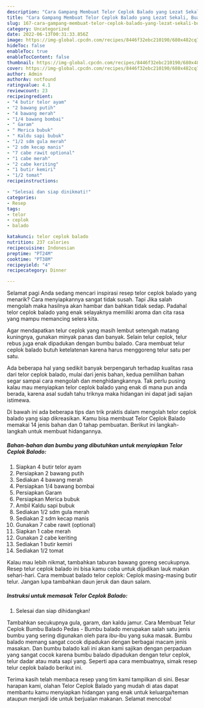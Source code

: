 ```yaml
---
description: "Cara Gampang Membuat Telor Ceplok Balado yang Lezat Sekali, Buat Buka Puasa Bikin Ngiler"
title: "Cara Gampang Membuat Telor Ceplok Balado yang Lezat Sekali, Buat Buka Puasa Bikin Ngiler"
slug: 167-cara-gampang-membuat-telor-ceplok-balado-yang-lezat-sekali-buat-buka-puasa-bikin-ngiler
category: Uncategorized
date: 2022-06-13T00:31:33.856Z
image: https://img-global.cpcdn.com/recipes/8446f32ebc210190/680x482cq70/telor-ceplok-balado-foto-resep-utama.jpg
hideToc: false
enableToc: true
enableTocContent: false
thumbnail: https://img-global.cpcdn.com/recipes/8446f32ebc210190/680x482cq70/telor-ceplok-balado-foto-resep-utama.jpg
cover: https://img-global.cpcdn.com/recipes/8446f32ebc210190/680x482cq70/telor-ceplok-balado-foto-resep-utama.jpg
author: Admin
authorAv: notfound
ratingvalue: 4.1
reviewcount: 23
recipeingredient:
- "4 butir telor ayam"
- "2 bawang putih"
- "4 bawang merah"
- "1/4 bawang bombai"
- " Garam"
- " Merica bubuk"
- " Kaldu sapi bubuk"
- "1/2 sdm gula merah"
- "2 sdm kecap manis"
- "7 cabe rawit optional"
- "1 cabe merah"
- "2 cabe keriting"
- "1 butir kemiri"
- "1/2 tomat"
recipeinstructions:

- "Selesai dan siap dinikmati!"
categories:
- Resep
tags:
- telor
- ceplok
- balado

katakunci: telor ceplok balado 
nutrition: 237 calories
recipecuisine: Indonesian
preptime: "PT24M"
cooktime: "PT38M"
recipeyield: "4"
recipecategory: Dinner

---
```



Selamat pagi Anda sedang mencari inspirasi resep telor ceplok balado yang menarik? Cara menyiapkannya sangat tidak susah. Tapi Jika salah mengolah maka hasilnya akan hambar dan bahkan tidak sedap. Padahal telor ceplok balado yang enak selayaknya memiliki aroma dan cita rasa yang mampu memancing selera kita.


Agar mendapatkan telur ceplok yang masih lembut setengah matang kuningnya, gunakan minyak panas dan banyak. Selain telur ceplok, telur rebus juga enak dipadukan dengan bumbu balado. Cara membuat telur ceplok balado butuh ketelatenan karena harus menggoreng telur satu per satu.

Ada beberapa hal yang sedikit banyak berpengaruh terhadap kualitas rasa dari telor ceplok balado, mulai dari jenis bahan, kedua pemilihan bahan segar sampai cara mengolah dan menghidangkannya. Tak perlu pusing kalau mau menyiapkan telor ceplok balado yang enak di mana pun anda berada, karena asal sudah tahu triknya maka hidangan ini dapat jadi sajian istimewa.


Di bawah ini ada beberapa tips dan trik praktis dalam mengolah telor ceplok balado yang siap dikreasikan. Kamu bisa membuat Telor Ceplok Balado memakai 14 jenis bahan dan 0 tahap pembuatan. Berikut ini langkah-langkah untuk membuat hidangannya.

<!--inarticleads1-->

##### Bahan-bahan dan bumbu yang dibutuhkan untuk menyiapkan Telor Ceplok Balado:

1. Siapkan 4 butir telor ayam
1. Persiapkan 2 bawang putih
1. Sediakan 4 bawang merah
1. Persiapkan 1/4 bawang bombai
1. Persiapkan  Garam
1. Persiapkan  Merica bubuk
1. Ambil  Kaldu sapi bubuk
1. Sediakan 1/2 sdm gula merah
1. Sediakan 2 sdm kecap manis
1. Gunakan 7 cabe rawit (optional)
1. Siapkan 1 cabe merah
1. Gunakan 2 cabe keriting
1. Sediakan 1 butir kemiri
1. Sediakan 1/2 tomat


Kalau mau lebih nikmat, tambahkan taburan bawang goreng secukupnya. Resep telur ceplok balado ini bisa kamu coba untuk dijadikan lauk makan sehari-hari. Cara membuat balado telor ceplok: Ceplok masing-masing butir telur. Jangan lupa tambahkan daun jeruk dan daun salam. 

<!--inarticleads2-->

##### Instruksi untuk memasak Telor Ceplok Balado:


1. Selesai dan siap dihidangkan!

Tambahkan secukupnya gula, garam, dan kaldu jamur. Cara Membuat Telur Ceplok Bumbu Balado Pedas - Bumbu balado merupakan salah satu jenis bumbu yang sering digunakan oleh para ibu-ibu yang suka masak. Bumbu balado memang sangat cocok dipadukan dengan berbagai macam jenis masakan. Dan bumbu balado kali ini akan kami sajikan dengan perpaduan yang sangat cocok karena bumbu balado dipadukan dengan telur ceplok, telur dadar atau mata sapi yang. Seperti apa cara membuatnya, simak resep telur ceplok balado berikut ini. 

Terima kasih telah membaca resep yang tim kami tampilkan di sini. Besar harapan kami, olahan Telor Ceplok Balado yang mudah di atas dapat membantu kamu menyiapkan hidangan yang enak untuk keluarga/teman ataupun menjadi ide untuk berjualan makanan. Selamat mencoba!
